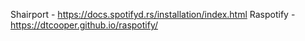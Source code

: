 Shairport - https://docs.spotifyd.rs/installation/index.html
Raspotify - https://dtcooper.github.io/raspotify/
